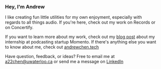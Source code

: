### Hey, I'm Andrew

I like creating fun little utilities for my own enjoyment, especially with regards to all things audio. If you're here, check out my work on Records or on Concertify.  

If you want to learn more about my work, check out my [blog post](https://andrewchen.tech/work/momento) about my internship at podcasting startup Momento.
If there's anything else you want to know about me, check out [andrewchen.tech](https://andrewchen.tech)

Have question, feedback, or ideas? Free to email me at a22chen@uwaterloo.ca or send me a message on [LinkedIn](https://www.linkedin.com/in/anyuan-chen/) 
    
         
 
   
       
   
   
